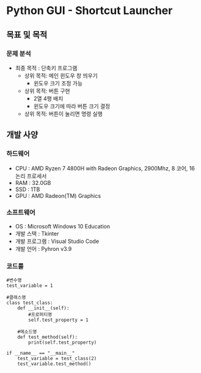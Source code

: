 # Python GUI - Shortcut Launcher
## 목표 및 목적

### 문제 분석
 + 최종 목적 : 단축키 프로그램 
    + 상위 목적: 메인 윈도우 창 띄우기
        + 윈도우 크기 조정 가능
    + 상위 목적: 버튼 구현 
        + 2열 4행 배치
        + 윈도우 크기에 따라 버튼 크기 결정
    + 상위 목적: 버튼이 눌리면 명령 실행

## 개발 사양
### 하드웨어
+ CPU : AMD Ryzen 7 4800H with Radeon Graphics, 2900Mhz, 8 코어, 16 논리 프로세서
+ RAM : 32.0GB
+ SSD : 1TB
+ GPU : AMD Radeon(TM) Graphics

### 소프트웨어
+ OS : Microsoft Windows 10 Education
+ 개발 스택 : Tkinter
+ 개발 프로그램 : Visual Studio Code
+ 개발 언어 : Pyhron v3.9

### 코드룰

    #변수명
    test_variable = 1

    #클래스명
    class test_class:
        def __init__(self):
            #프로퍼티명
            self.test_property = 1

        #메소드명
        def test_method(self):
            print(self.test_property)

    if __name__ == "__main__"
        test_variable = test_class(2)
        test_variable.test_method()

